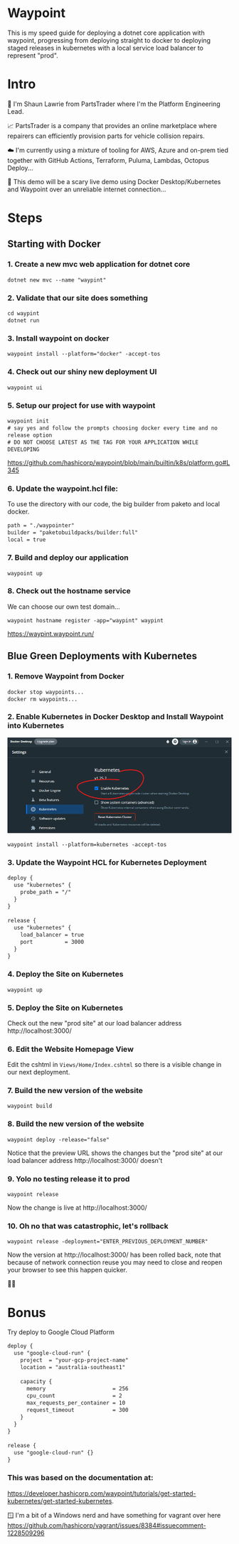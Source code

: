 # Waypoint

This is my speed guide for deploying a dotnet core application with waypoint, progressing from deploying straight to docker to deploying staged releases in kubernetes with a local service load balancer to represent "prod".

# Intro
👋 I'm Shaun Lawrie from PartsTrader where I'm the Platform Engineering Lead.  

📈 PartsTrader is a company that provides an online marketplace where repairers can efficiently provision parts for vehicle collision repairs.  

☁️ I'm currently using a mixture of tooling for AWS, Azure and on-prem tied together with GitHub Actions, Terraform, Puluma, Lambdas, Octopus Deploy...   

🐋 This demo will be a scary live demo using Docker Desktop/Kubernetes and Waypoint over an unreliable internet connection...   

# Steps

## Starting with Docker

### 1. Create a new mvc web application for dotnet core
```pwsh
dotnet new mvc --name "waypint"
```

### 2. Validate that our site does something
```pwsh
cd waypint
dotnet run
```

### 3. Install waypoint on docker
```pwsh
waypoint install --platform="docker" -accept-tos
```

### 4. Check out our shiny new deployment UI 
```pwsh
waypoint ui
```

### 5. Setup our project for use with waypoint
```pwsh
waypoint init
# say yes and follow the prompts choosing docker every time and no release option
# DO NOT CHOOSE LATEST AS THE TAG FOR YOUR APPLICATION WHILE DEVELOPING
```
https://github.com/hashicorp/waypoint/blob/main/builtin/k8s/platform.go#L345

### 6. Update the waypoint.hcl file:
To use the directory with our code, the big builder from paketo and local docker.
```pwsh
path = "./waypointer"
builder = "paketobuildpacks/builder:full"
local = true
```

### 7. Build and deploy our application
```pwsh
waypoint up
```

### 8. Check out the hostname service
We can choose our own test domain...
```pwsh
waypoint hostname register -app="waypint" waypint
```
https://waypint.waypoint.run/

## Blue Green Deployments with Kubernetes

### 1. Remove Waypoint from Docker
```pwsh
docker stop waypoints...
docker rm waypoints...
```

### 2. Enable Kubernetes in Docker Desktop and Install Waypoint into Kubernetes
![Docker Desktop Enable Kubernetes Image](images/dockerkube.png)
```pwsh
waypoint install --platform=kubernetes -accept-tos
```

### 3. Update the Waypoint HCL for Kubernetes Deployment
```hcl
deploy {
  use "kubernetes" {
    probe_path = "/"
  }
}

release {
  use "kubernetes" {
    load_balancer = true
    port          = 3000
  }
}
```

### 4. Deploy the Site on Kubernetes
```pwsh
waypoint up
```

### 5. Deploy the Site on Kubernetes
Check out the new "prod site" at our load balancer address http://localhost:3000/

### 6. Edit the Website Homepage View
Edit the cshtml in `Views/Home/Index.cshtml` so there is a visible change in our next deployment.

### 7. Build the new version of the website
```pwsh
waypoint build
```

### 8. Build the new version of the website
```pwsh
waypoint deploy -release="false"
```
Notice that the preview URL shows the changes but the "prod site" at our load balancer address http://localhost:3000/ doesn't

### 9. Yolo no testing release it to prod
```pwsh
waypoint release
```
Now the change is live at http://localhost:3000/

### 10. Oh no that was catastrophic, let's rollback
```pwsh
waypoint release -deployment="ENTER_PREVIOUS_DEPLOYMENT_NUMBER"
```
Now the version at http://localhost:3000/ has been rolled back, note that because of network connection reuse you may need to close and reopen your browser to see this happen quicker.

🙏🐳

# Bonus
Try deploy to Google Cloud Platform
```pwsh
deploy {
  use "google-cloud-run" {
    project  = "your-gcp-project-name"
    location = "australia-southeast1"

    capacity {
      memory                     = 256
      cpu_count                  = 2
      max_requests_per_container = 10
      request_timeout            = 300
    }
  }
}

release {
  use "google-cloud-run" {}
}
```

### This was based on the documentation at:
https://developer.hashicorp.com/waypoint/tutorials/get-started-kubernetes/get-started-kubernetes.  

🪟 I'm a bit of a Windows nerd and have something for vagrant over here https://github.com/hashicorp/vagrant/issues/8384#issuecomment-1228509296
